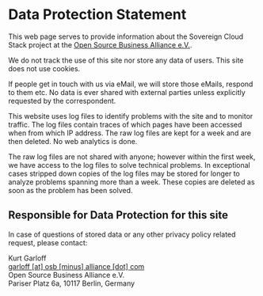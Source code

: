 # Data Protection Statement

This web page serves to provide information about the Sovereign Cloud Stack
project at the [Open Source Business Alliance e.V.](https://osb-alliance.de/).

We do not track the use of this site nor store any data of users. This site
does not use cookies.

If people get in touch with us via eMail, we will store those eMails, respond
to them etc.  No data is ever shared with external parties unless explicitly
requested by the correspondent.

This website uses log files to identify problems with the site and to monitor
traffic. The log files contain traces of which pages have been accessed when 
from which IP address. The raw log files are kept for a week and are then deleted. 
No web analytics is done.

The raw log files are not shared with anyone; however within the first week, we 
have access to the log files to solve technical problems. In exceptional cases
stripped down copies of the log files may be stored for longer to analyze
problems spanning more than a week. These copies are deleted as soon as the
problem has been solved.

## Responsible for Data Protection for this site

In case of questions
of stored data or any other privacy policy related request, please contact:

Kurt Garloff<br/>
[garloff [at] osb [minus] alliance [dot] com](mailto:garloff@osb-alliance.com)<br/>
Open Source Business Alliance e.V.<br/>
Pariser Platz 6a, 10117 Berlin, Germany
